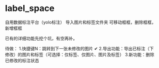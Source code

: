 # label_space
自用数据标注平台（yolo标注）
导入图片和标签文件夹
可移动框框，删除框框，新增框框

已有的详细功能先挖个坑，有空再补。

待做：
1.快捷键N：跳转到下一张未修改的图片 ✔
2.导出功能：导出已标注（下修改）的图片和标签（可选择：仅标签、仅图片、图片及标签）
3.新功能：删除已修改的标注状态